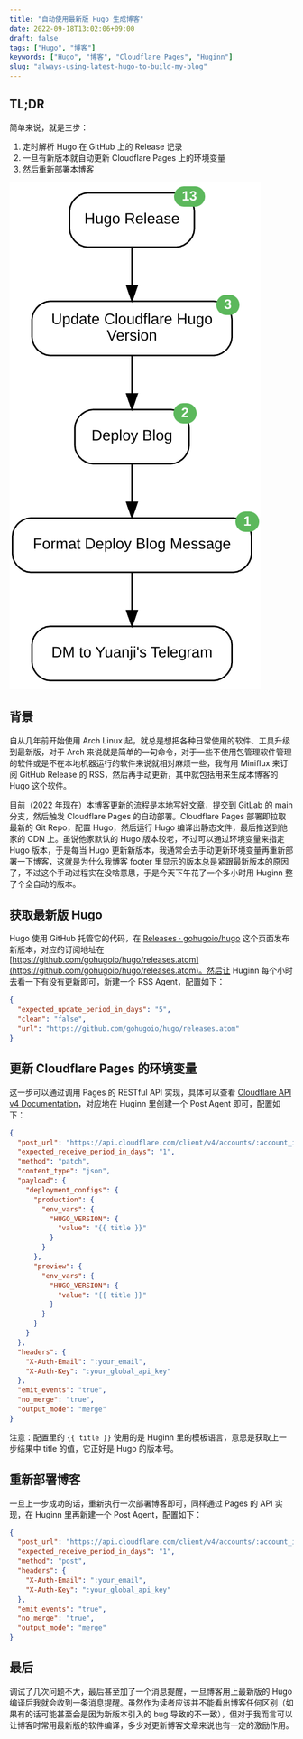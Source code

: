 ```yaml
---
title: "自动使用最新版 Hugo 生成博客"
date: 2022-09-18T13:02:06+09:00
draft: false
tags: ["Hugo", "博客"]
keywords: ["Hugo", "博客", "Cloudflare Pages", "Huginn"]
slug: "always-using-latest-hugo-to-build-my-blog"
---
```


## TL;DR

简单来说，就是三步：

1. 定时解析 Hugo 在 GitHub 上的 Release 记录
2. 一旦有新版本就自动更新 Cloudflare Pages 上的环境变量
3. 然后重新部署本博客

![Huginn 上生成的流程图](auto-deploy-blog.png)

<!--more-->

## 背景

自从几年前开始使用 Arch Linux 起，就总是想把各种日常使用的软件、工具升级到最新版，对于 Arch 来说就是简单的一句命令，对于一些不使用包管理软件管理的软件或是不在本地机器运行的软件来说就相对麻烦一些，我有用 Miniflux 来订阅 GitHub Release 的 RSS，然后再手动更新，其中就包括用来生成本博客的 Hugo 这个软件。

目前（2022 年现在）本博客更新的流程是本地写好文章，提交到 GitLab 的 main 分支，然后触发 Cloudflare Pages 的自动部署。Cloudflare Pages 部署即拉取最新的 Git Repo，配置 Hugo，然后运行 Hugo 编译出静态文件，最后推送到他家的 CDN 上。虽说他家默认的 Hugo 版本较老，不过可以通过环境变量来指定 Hugo 版本，于是每当 Hugo 更新新版本，我通常会去手动更新环境变量再重新部署一下博客，这就是为什么我博客 footer 里显示的版本总是紧跟最新版本的原因了，不过这个手动过程实在没啥意思，于是今天下午花了一个多小时用 Huginn 整了个全自动的版本。

## 获取最新版 Hugo

Hugo 使用 GitHub 托管它的代码，在 [Releases · gohugoio/hugo](https://github.com/gohugoio/hugo/releases) 这个页面发布新版本，对应的订阅地址在 [https://github.com/gohugoio/hugo/releases.atom](https://github.com/gohugoio/hugo/releases.atom)。然后让 Huginn 每个小时去看一下有没有更新即可，新建一个 RSS Agent，配置如下：

```json
{
  "expected_update_period_in_days": "5",
  "clean": "false",
  "url": "https://github.com/gohugoio/hugo/releases.atom"
}
```

## 更新 Cloudflare Pages 的环境变量

这一步可以通过调用 Pages 的 RESTful API 实现，具体可以查看 [Cloudflare API v4 Documentation](https://api.cloudflare.com/#pages-project-update-project)，对应地在 Huginn 里创建一个 Post Agent 即可，配置如下：

```json
{
  "post_url": "https://api.cloudflare.com/client/v4/accounts/:account_identifier/pages/projects/:project_name",
  "expected_receive_period_in_days": "1",
  "method": "patch",
  "content_type": "json",
  "payload": {
    "deployment_configs": {
      "production": {
        "env_vars": {
          "HUGO_VERSION": {
            "value": "{{ title }}"
          }
        }
      },
      "preview": {
        "env_vars": {
          "HUGO_VERSION": {
            "value": "{{ title }}"
          }
        }
      }
    }
  },
  "headers": {
    "X-Auth-Email": ":your_email",
    "X-Auth-Key": ":your_global_api_key"
  },
  "emit_events": "true",
  "no_merge": "true",
  "output_mode": "merge"
}
```

注意：配置里的 `{{ title }}` 使用的是 Huginn 里的模板语言，意思是获取上一步结果中 title 的值，它正好是 Hugo 的版本号。

## 重新部署博客

一旦上一步成功的话，重新执行一次部署博客即可，同样通过 Pages 的 API 实现，在 Huginn 里再新建一个 Post Agent，配置如下：

```json
{
  "post_url": "https://api.cloudflare.com/client/v4/accounts/:account_identifier/pages/projects/:project_name/deployments",
  "expected_receive_period_in_days": "1",
  "method": "post",
  "headers": {
    "X-Auth-Email": ":your_email",
    "X-Auth-Key": ":your_global_api_key"
  },
  "emit_events": "true",
  "no_merge": "true",
  "output_mode": "merge"
}
```

## 最后

调试了几次问题不大，最后甚至加了一个消息提醒，一旦博客用上最新版的 Hugo 编译后我就会收到一条消息提醒。虽然作为读者应该并不能看出博客任何区别（如果有的话可能甚至会是因为新版本引入的 bug 导致的不一致），但对于我而言可以让博客时常用最新版的软件编译，多少对更新博客文章来说也有一定的激励作用。

